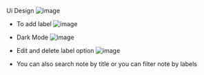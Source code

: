 Ui Design
![image](https://github.com/user-attachments/assets/62c152c1-7548-40dd-8186-b6d4eded15e7)

- To add label 
![image](https://github.com/user-attachments/assets/10d22c94-67b3-4cba-b2c6-3f1501849709)

- Dark Mode
![image](https://github.com/user-attachments/assets/38ba3aca-b190-45a7-a277-73290dec3908)

- Edit and delete label option
![image](https://github.com/user-attachments/assets/e5984f39-a06c-40b6-98c2-879de175f8dd)

- You can also search note by title or you can filter note by labels
